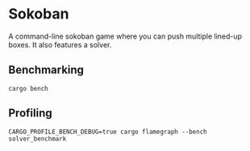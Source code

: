 # Sokoban

A command-line sokoban game where you can push multiple lined-up boxes. It also features a solver.

## Benchmarking

```fish
cargo bench
```

## Profiling

```fish
CARGO_PROFILE_BENCH_DEBUG=true cargo flamegraph --bench solver_benchmark
```
